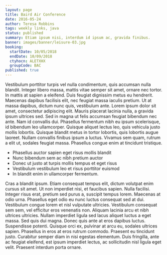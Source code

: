 ```yaml
---
layout: page
title: Baird Air Conference
date: 2016-05-24
author: Teresa Robbins
tags: weekly links, java
status: published
summary: Etiam ipsum nisi, interdum id ipsum ac, gravida finibus.
banner: images/banner/leisure-03.jpg
booking:
  startDate: 10/05/2018
  endDate: 10/09/2018
  ctyhocn: ALETXHX
  groupCode: BAC
published: true
---
```

Vestibulum porttitor turpis vel nulla condimentum, quis accumsan nulla blandit. Integer libero massa, mattis vitae semper sit amet, ornare nec tortor. In mattis at sapien a eleifend. Duis feugiat dignissim metus eu hendrerit. Maecenas dapibus facilisis elit, nec feugiat massa iaculis pretium. Ut at massa dapibus, dictum nunc quis, vestibulum ante. Lorem ipsum dolor sit amet, consectetur adipiscing elit.
Mauris placerat lacinia nulla, a gravida ipsum ultrices sed. Sed in magna ut felis accumsan feugiat bibendum nec ante. Nam id convallis dui. Phasellus fermentum nibh eu ipsum scelerisque, id bibendum leo ullamcorper. Quisque aliquet lectus leo, quis vehicula justo mollis lobortis. Quisque blandit metus in tortor lobortis, quis lobortis augue laoreet. Nullam convallis finibus ipsum a luctus. Vivamus sem quam, rutrum a elit ut, sodales feugiat massa. Phasellus congue enim at tincidunt tristique.

* Phasellus auctor sapien eget risus mollis blandit
* Nunc bibendum sem ac nibh pretium auctor
* Donec ut justo at turpis mollis tempus et eget risus
* Vestibulum vestibulum leo et risus porttitor euismod
* In blandit enim in ullamcorper fermentum.

Cras a blandit ipsum. Etiam consequat tempus elit, dictum volutpat enim cursus sit amet. Ut non imperdiet nisi, et faucibus sapien. Nulla facilisi. Integer risus erat, pretium sed purus a, suscipit tempus lorem. Maecenas at odio urna. Phasellus eget odio eu nunc luctus consequat sed at dui. Vestibulum congue lorem et nisl vulputate ultricies. Vestibulum consequat sem sem, vel efficitur eros venenatis non.
Aliquam lacinia arcu et nibh ultrices ultricies. Nullam imperdiet ligula sed lacus aliquet luctus a eget massa. Sed quis dui magna. Donec quis ante at eros dapibus luctus. Suspendisse potenti. Quisque orci ex, pulvinar at arcu eu, sodales ultrices sapien. Phasellus in eros at eros rutrum commodo. Praesent eu tincidunt justo. Curabitur semper diam in nisi egestas elementum. Duis fringilla, ante ac feugiat eleifend, est ipsum imperdiet lectus, ac sollicitudin nisl ligula eget velit. Praesent interdum porta ornare.
